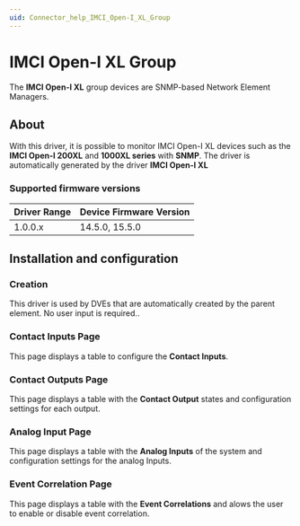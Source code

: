 ```yaml
---
uid: Connector_help_IMCI_Open-I_XL_Group
---
```


# IMCI Open-I XL Group

The **IMCI Open-I XL** group devices are SNMP-based Network Element Managers.

## About

With this driver, it is possible to monitor IMCI Open-I XL devices such as the **IMCI Open-I 200XL** and **1000XL series** with **SNMP**.
The driver is automatically generated by the driver **IMCI Open-I XL**

### Supported firmware versions

| **Driver Range** | **Device Firmware Version** |
|------------------|-----------------------------|
| 1.0.0.x          | 14.5.0, 15.5.0              |

## Installation and configuration

### Creation

This driver is used by DVEs that are automatically created by the parent element. No user input is required..

### Contact Inputs Page

This page displays a table to configure the **Contact Inputs**.

### Contact Outputs Page

This page displays a table with the **Contact Output** states and configuration settings for each output.

### Analog Input Page

This page displays a table with the **Analog Inputs** of the system and configuration settings for the analog Inputs.

### Event Correlation Page

This page displays a table with the **Event Correlations** and alows the user to enable or disable event correlation.
